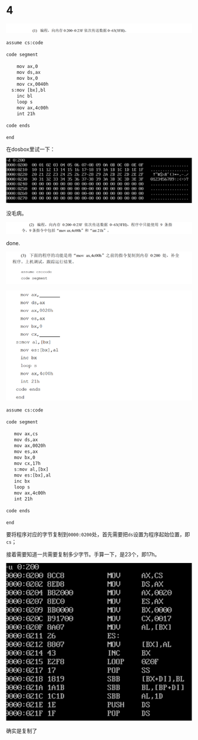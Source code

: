 # 4

![image-20250327221935852](image-20250327221935852.png)

```
assume cs:code

code segment

    mov ax,0
    mov ds,ax
    mov bx,0
    mov cx,0040h
  s:mov [bx],bl
    inc bl
    loop s
    mov ax,4c00h
    int 21h

code ends

end
```

在dosbox里试一下：

![image-20250327223728491](image-20250327223728491.png)

没毛病。

![image-20250327222528600](image-20250327222528600.png)

done.

![image-20250327224141217](image-20250327224141217.png)

![image-20250327224225144](image-20250327224225144.png)

```
assume cs:code

code segment

   mov ax,cs
   mov ds,ax
   mov ax,0020h
   mov es,ax
   mov bx,0
   mov cx,17h
   s:mov al,[bx]
   mov es:[bx],al
   inc bx
   loop s
   mov ax,4c00h
   int 21h

code ends

end
```

要将程序对应的字节复制到`0000:0200`处，首先需要把`ds`设置为程序起始位置，即`cs`；

接着需要知道一共需要复制多少字节。手算一下，是23个，即17h。

![image-20250327225853708](image-20250327225853708.png)

确实是复制了

